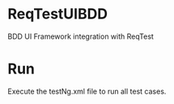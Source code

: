 # ReqTestUIBDD
BDD UI Framework integration with ReqTest


# Run
Execute the testNg.xml file to run all test cases.
